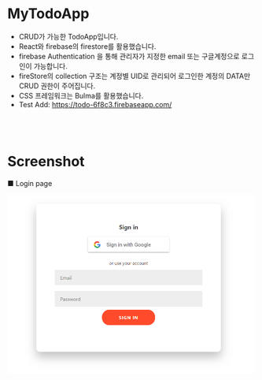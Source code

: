 # MyTodoApp
* CRUD가 가능한 TodoApp입니다.
* React와 firebase의 firestore를 활용했습니다.
* firebase Authentication 을 통해 관리자가 지정한 email 또는 구글계정으로 로그인이 가능합니다.
* fireStore의 collection 구조는 계정별 UID로 관리되어 로그인한 계정의 DATA만 CRUD 권한이 주어집니다.
* CSS 프레임워크는 Bulma를 활용했습니다.
* Test Add: https://todo-6f8c3.firebaseapp.com/
<br><br><br><br>

# Screenshot

■ Login page

<div>
    <img src='./p_image/login.png' />
</div>
<br><br><br><br>

